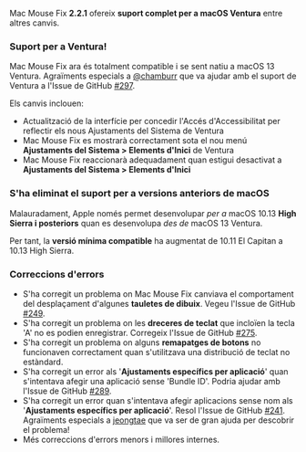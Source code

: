 Mac Mouse Fix **2.2.1** ofereix **suport complet per a macOS Ventura** entre altres canvis.

### Suport per a Ventura!
Mac Mouse Fix ara és totalment compatible i se sent natiu a macOS 13 Ventura.
Agraïments especials a [@chamburr](https://github.com/chamburr) que va ajudar amb el suport de Ventura a l'Issue de GitHub [#297](https://github.com/noah-nuebling/mac-mouse-fix/issues/297).

Els canvis inclouen:

- Actualització de la interfície per concedir l'Accés d'Accessibilitat per reflectir els nous Ajustaments del Sistema de Ventura
- Mac Mouse Fix es mostrarà correctament sota el nou menú **Ajustaments del Sistema > Elements d'Inici** de Ventura
- Mac Mouse Fix reaccionarà adequadament quan estigui desactivat a **Ajustaments del Sistema > Elements d'Inici**

### S'ha eliminat el suport per a versions anteriors de macOS

Malauradament, Apple només permet desenvolupar _per a_ macOS 10.13 **High Sierra i posteriors** quan es desenvolupa _des de_ macOS 13 Ventura.

Per tant, la **versió mínima compatible** ha augmentat de 10.11 El Capitan a 10.13 High Sierra.

### Correccions d'errors

- S'ha corregit un problema on Mac Mouse Fix canviava el comportament del desplaçament d'algunes **tauletes de dibuix**. Vegeu l'Issue de GitHub [#249](https://github.com/noah-nuebling/mac-mouse-fix/issues/249).
- S'ha corregit un problema on les **dreceres de teclat** que incloïen la tecla 'A' no es podien enregistrar. Corregeix l'Issue de GitHub [#275](https://github.com/noah-nuebling/mac-mouse-fix/issues/275).
- S'ha corregit un problema on alguns **remapatges de botons** no funcionaven correctament quan s'utilitzava una distribució de teclat no estàndard.
- S'ha corregit un error als '**Ajustaments específics per aplicació**' quan s'intentava afegir una aplicació sense 'Bundle ID'. Podria ajudar amb l'Issue de GitHub [#289](https://github.com/noah-nuebling/mac-mouse-fix/issues/289).
- S'ha corregit un error quan s'intentava afegir aplicacions sense nom als '**Ajustaments específics per aplicació**'. Resol l'Issue de GitHub [#241](https://github.com/noah-nuebling/mac-mouse-fix/issues/241). Agraïments especials a [jeongtae](https://github.com/jeongtae) que va ser de gran ajuda per descobrir el problema!
- Més correccions d'errors menors i millores internes.